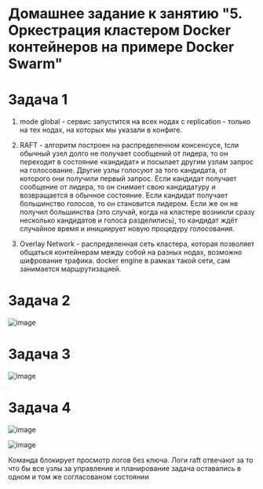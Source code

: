 # Домашнее задание к занятию "5. Оркестрация кластером Docker контейнеров на примере Docker Swarm"

# Задача 1
1)  mode global - сервис запустится на всех нодах
    с replication - только на тех нодах, на которых мы указали в конфиге.

2) RAFT - алгоритм построен на распределенном консенсусе, tсли обычный узел долго не получает сообщений от лидера, то он переходит в состояние «кандидат» и посылает другим узлам запрос на голосование. Другие узлы голосуют за того кандидата, от которого они получили первый запрос. Если кандидат получает сообщение от лидера, то он снимает свою кандидатуру и возвращается в обычное состояние. Если кандидат получает большинство голосов, то он становится лидером. Если же он не получил большинства (это случай, когда на кластере возникли сразу несколько кандидатов и голоса разделились), то кандидат ждёт случайное время и инициирует новую процедуру голосования.
   
3) Overlay Network - распределенная сеть кластера, которая позволяет общаться контейнерам между собой на разных нодах, возможно шифрование трафика. docker engine в рамках такой сети, сам занимается маршрутизацией.


# Задача 2

![image](https://user-images.githubusercontent.com/42189764/221638859-e17db49e-9820-41b6-b305-bb932ff3a28e.png)


# Задача 3

![image](https://user-images.githubusercontent.com/42189764/222178279-b261ea68-8e34-49bb-881a-14333061cc56.png)


# Задача 4 

![image](https://user-images.githubusercontent.com/42189764/222179708-545fbd2c-b3e5-4cf4-ba75-378d7e329ae8.png)

![image](https://user-images.githubusercontent.com/42189764/222181258-7a0d47e5-56de-46b2-a1db-935f5bf0d699.png)

Команда блокирует просмотр логов без ключа.
Логи raft отвечают за то что бы все узлы за управление и планирование задача оставались в одном и том же согласованом состоянии